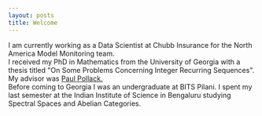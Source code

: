 ```yaml
---
layout: posts
title: Welcome
---
```

I am currently working as a Data Scientist at Chubb Insurance for the North America Model Monitoring team.<br/>
I received my PhD in Mathematics from the University of Georgia with a thesis titled "On Some Problems Concerning Integer Recurring Sequences". <br/>
My advisor was <a href="http://pollack.uga.edu" target="_blank">Paul Pollack.</a> <br/>
Before coming to Georgia I was an undergraduate at BITS Pilani.
I spent my last semester at the Indian Institute of Science in Bengaluru studying Spectral Spaces and Abelian Categories.
